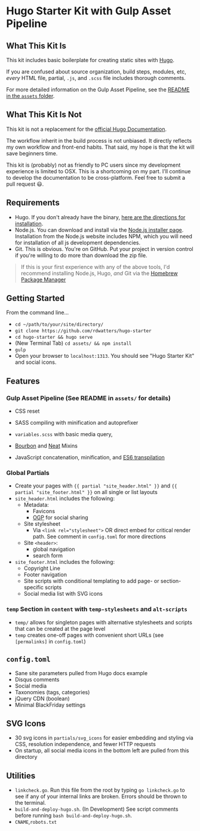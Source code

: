 # Hugo Starter Kit with Gulp Asset Pipeline

## What This Kit Is

This kit includes basic boilerplate for creating static sites with [Hugo](https://gohugo.io/). 

If you are confused about source organization, build steps, modules, etc, *every* HTML file, partial, `.js`, and `.scss` file includes thorough comments. 

For more detailed information on the Gulp Asset Pipeline, see the [README in the `assets` folder](https://github.com/rdwatters/hugo-starter/tree/master/assets).

## What This Kit Is **Not**

This kit is not a replacement for the [official Hugo Documentation](http://gohugo.io/overview/introduction/). 

The workflow inherit in the build process is not unbiased. It directly reflects my own workflow and front-end habits. That said, my hope is that the kit will save beginners time.

This kit is (probably) not as friendly to PC users since my development experience is limited to OSX. This is a shortcoming on my part. I'll continue to develop the documentation to be cross-platform. Feel free to submit a pull request :smiley:.

## Requirements

* Hugo. If you don't already have the binary, [here are the directions for installation](https://gohugo.io/overview/installing/).
* Node.js. You can download and install via the [Node.js installer page](https://nodejs.org/en/download/). Installation from the Node.js website includes NPM, which you will need for installation of all js development dependencies.
* Git. This is obvious. You're on GitHub. Put your project in version control if you're willing to do more than download the zip file.

> If this is your first experience with any of the above tools, I'd recommend installing Node.js, Hugo, *and* Git via the [Homebrew Package Manager](https://github.com/Homebrew/homebrew/tree/master/share/doc/homebrew#readme)

## Getting Started

From the command line...

* `cd ~/path/to/your/site/directory/`
* `git clone https://github.com/rdwatters/hugo-starter`
* `cd hugo-starter && hugo serve`
* (New Terminal Tab) `cd assets/ && npm install` 
* `gulp`
* Open your browser to `localhost:1313`. You should see "Hugo Starter Kit" and social icons.

## Features

### Gulp Asset Pipeline (See README in `assets/` for details)

* CSS reset
* SASS compiling with minification and autoprefixer 
* `variables.scss` with basic media query, 

* [Bourbon](http://bourbon.io/) and [Neat](http://neat.bourbon.io/) Mixins 
* JavaScript concatenation, minification, and [ES6 transpilation](https://babeljs.io/)

### Global Partials

* Create your pages with `{{ partial "site_header.html" }}` and `{{ partial "site_footer.html" }}` on all single or list layouts 
* `site_header.html` includes the following:
    * Metadata:
        * Favicons
        * [OGP](http://ogp.me/) for social sharing
    * Site stylesheet
        * Via `<link rel="stylesheet">` OR direct embed for critical render path. See comment in `config.toml` for more directions
    * Site `<header>`:
        * global navigation
        * search form
* `site_footer.html` includes the following:  
    * Copyright Line 
    * Footer navigation
    * Site scripts with conditional templating to add page- or section-specific scripts
    * Social media list with SVG icons

### `temp` Section  in `content` with `temp-stylesheets` and `alt-scripts`

* `temp/` allows for singleton pages with alternative stylesheets and scripts that can be created at the page level 
* `temp` creates one-off pages with convenient short URLs (see `[permalinks]` in `config.toml`)

## `config.toml`

* Sane site parameters pulled from Hugo docs example
* Disqus comments 
* Social media
* Taxonomies (tags, categories)
* jQuery CDN (boolean)
* Minimal BlackFriday settings
 
## SVG Icons

* 30 svg icons in `partials/svg_icons` for easier embedding and styling via CSS, resolution independence, and fewer HTTP requests 
* On startup, all social media icons in the bottom left are pulled from this directory

## Utilities

* `linkcheck.go`. Run this file from the root by typing `go linkcheck.go` to see if any of your internal links are broken. Errors should be thrown to the terminal.
* `build-and-deploy-hugo.sh`. (In Development) See script comments before running `bash build-and-deploy-hugo.sh`. 
* `CNAME`,`robots.txt` 
   